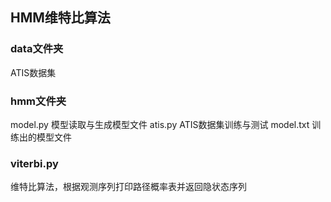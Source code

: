 ## HMM维特比算法
### data文件夹
ATIS数据集
### hmm文件夹
model.py 模型读取与生成模型文件
atis.py ATIS数据集训练与测试
model.txt 训练出的模型文件
### viterbi.py
维特比算法，根据观测序列打印路径概率表并返回隐状态序列
